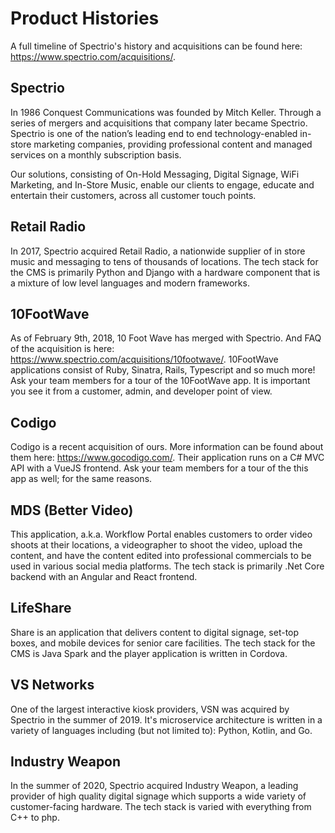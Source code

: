 # Product Histories
A full timeline of Spectrio's history and acquisitions can be found here: https://www.spectrio.com/acquisitions/.

## Spectrio
In 1986 Conquest Communications was founded by Mitch Keller. Through a series of mergers and acquisitions that company later became Spectrio. Spectrio is one of the nation’s leading end to end technology-enabled in-store marketing companies, providing professional content and managed services on a monthly subscription basis.

Our solutions, consisting of On-Hold Messaging, Digital Signage, WiFi Marketing, and In-Store Music, enable our clients to engage, educate and entertain their customers, across all customer touch points.

## Retail Radio
In 2017, Spectrio acquired Retail Radio, a nationwide supplier of in store music and messaging to tens of thousands of locations. The tech stack for the CMS is primarily Python and Django with a hardware component that is a mixture of low level languages and modern frameworks.

## 10FootWave
As of February 9th, 2018, 10 Foot Wave has merged with Spectrio. And FAQ of the acquisition is here: https://www.spectrio.com/acquisitions/10footwave/. 10FootWave applications consist of Ruby, Sinatra, Rails, Typescript and so much more! Ask your team members for a tour of the 10FootWave app. It is important you see it from a customer, admin, and developer point of view.

## Codigo
Codigo is a recent acquisition of ours. More information can be found about them here: https://www.gocodigo.com/. Their application runs on a C# MVC API with a VueJS frontend. Ask your team members for a tour of the this app as well; for the same reasons.

## MDS (Better Video)
This application, a.k.a. Workflow Portal enables customers to order video shoots at their locations, a videographer to shoot the video, upload the content, and have the content edited into professional commercials to be used in various social media platforms. The tech stack is primarily .Net Core
backend with an Angular and React frontend.

## LifeShare
Share is an application that delivers content to digital signage, set-top boxes, and mobile devices for senior care facilities. The tech stack for the CMS is Java Spark and the player application is written in Cordova.

## VS Networks
One of the largest interactive kiosk providers, VSN was acquired by Spectrio in the summer of 2019. It's microservice architecture is written in a
variety of languages including (but not limited to): Python, Kotlin, and Go.

## Industry Weapon
In the summer of 2020, Spectrio acquired Industry Weapon, a leading provider of high quality digital signage which supports a wide variety of
customer-facing hardware. The tech stack is varied with everything from C++ to php.